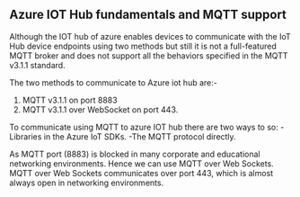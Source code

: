 ## Azure IOT Hub fundamentals and MQTT support

Although the IOT hub of azure enables devices to communicate with the IoT Hub device endpoints using two methods but still it is not a full-featured MQTT broker and does not support all the behaviors specified in the MQTT v3.1.1 standard.

The two methods to communicate to Azure iot hub are:-

1. MQTT v3.1.1 on port 8883
2. MQTT v3.1.1 over WebSocket on port 443.

To communicate using MQTT to azure IOT hub there are two ways to so:
-Libraries in the Azure IoT SDKs.
-The MQTT protocol directly.

As MQTT port (8883) is blocked in many corporate and educational networking environments. Hence we can use MQTT over Web Sockets. MQTT over Web Sockets communicates over port 443, which is almost always open in networking environments.
